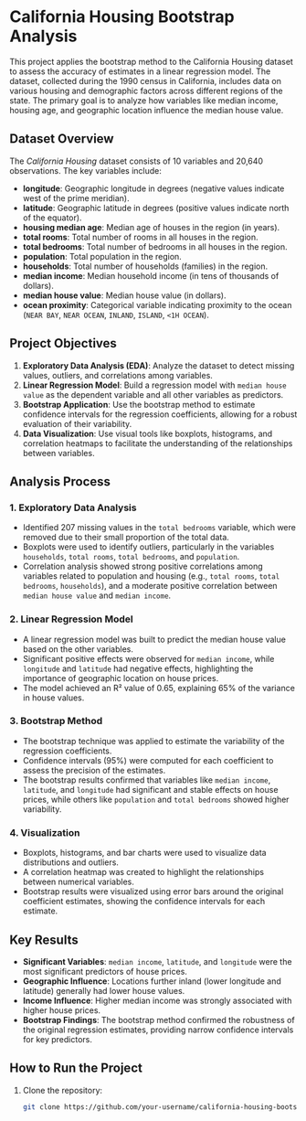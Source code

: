 # California Housing Bootstrap Analysis

This project applies the bootstrap method to the California Housing dataset to assess the accuracy of estimates in a linear regression model. The dataset, collected during the 1990 census in California, includes data on various housing and demographic factors across different regions of the state. The primary goal is to analyze how variables like median income, housing age, and geographic location influence the median house value.

## Dataset Overview
The *California Housing* dataset consists of 10 variables and 20,640 observations. The key variables include:

- **longitude**: Geographic longitude in degrees (negative values indicate west of the prime meridian).
- **latitude**: Geographic latitude in degrees (positive values indicate north of the equator).
- **housing median age**: Median age of houses in the region (in years).
- **total rooms**: Total number of rooms in all houses in the region.
- **total bedrooms**: Total number of bedrooms in all houses in the region.
- **population**: Total population in the region.
- **households**: Total number of households (families) in the region.
- **median income**: Median household income (in tens of thousands of dollars).
- **median house value**: Median house value (in dollars).
- **ocean proximity**: Categorical variable indicating proximity to the ocean (`NEAR BAY`, `NEAR OCEAN`, `INLAND`, `ISLAND`, `<1H OCEAN`).

## Project Objectives
1. **Exploratory Data Analysis (EDA)**: Analyze the dataset to detect missing values, outliers, and correlations among variables.
2. **Linear Regression Model**: Build a regression model with `median house value` as the dependent variable and all other variables as predictors.
3. **Bootstrap Application**: Use the bootstrap method to estimate confidence intervals for the regression coefficients, allowing for a robust evaluation of their variability.
4. **Data Visualization**: Use visual tools like boxplots, histograms, and correlation heatmaps to facilitate the understanding of the relationships between variables.

## Analysis Process
### 1. Exploratory Data Analysis
- Identified 207 missing values in the `total bedrooms` variable, which were removed due to their small proportion of the total data.
- Boxplots were used to identify outliers, particularly in the variables `households`, `total rooms`, `total bedrooms`, and `population`.
- Correlation analysis showed strong positive correlations among variables related to population and housing (e.g., `total rooms`, `total bedrooms`, `households`), and a moderate positive correlation between `median house value` and `median income`.

### 2. Linear Regression Model
- A linear regression model was built to predict the median house value based on the other variables.
- Significant positive effects were observed for `median income`, while `longitude` and `latitude` had negative effects, highlighting the importance of geographic location on house prices.
- The model achieved an R² value of 0.65, explaining 65% of the variance in house values.

### 3. Bootstrap Method
- The bootstrap technique was applied to estimate the variability of the regression coefficients.
- Confidence intervals (95%) were computed for each coefficient to assess the precision of the estimates.
- The bootstrap results confirmed that variables like `median income`, `latitude`, and `longitude` had significant and stable effects on house prices, while others like `population` and `total bedrooms` showed higher variability.

### 4. Visualization
- Boxplots, histograms, and bar charts were used to visualize data distributions and outliers.
- A correlation heatmap was created to highlight the relationships between numerical variables.
- Bootstrap results were visualized using error bars around the original coefficient estimates, showing the confidence intervals for each estimate.

## Key Results
- **Significant Variables**: `median income`, `latitude`, and `longitude` were the most significant predictors of house prices.
- **Geographic Influence**: Locations further inland (lower longitude and latitude) generally had lower house values.
- **Income Influence**: Higher median income was strongly associated with higher house prices.
- **Bootstrap Findings**: The bootstrap method confirmed the robustness of the original regression estimates, providing narrow confidence intervals for key predictors.

## How to Run the Project
1. Clone the repository:
   ```bash
   git clone https://github.com/your-username/california-housing-bootstrap.git
